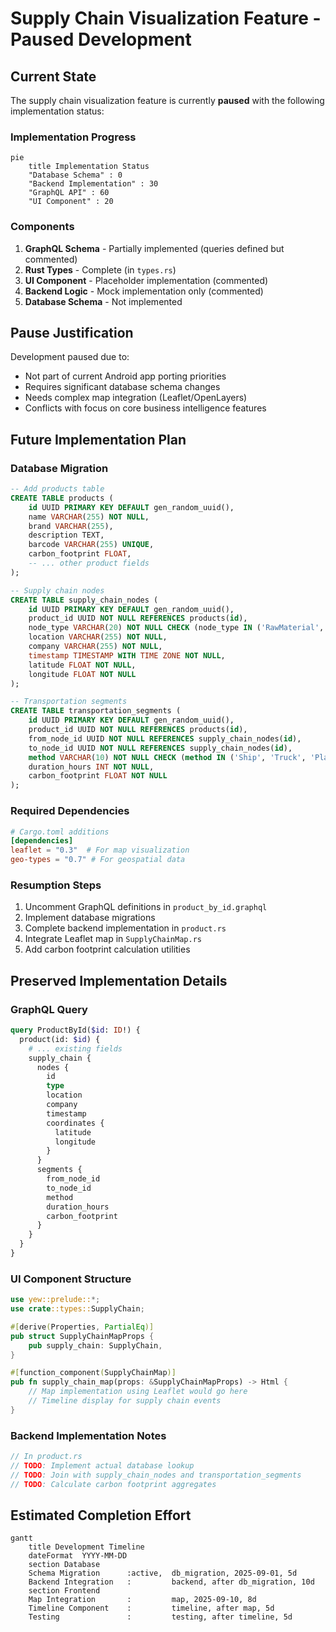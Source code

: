 # Supply Chain Visualization Feature - Paused Development

## Current State
The supply chain visualization feature is currently **paused** with the following implementation status:

### Implementation Progress
```mermaid
pie
    title Implementation Status
    "Database Schema" : 0
    "Backend Implementation" : 30
    "GraphQL API" : 60
    "UI Component" : 20
```

### Components
1. **GraphQL Schema** - Partially implemented (queries defined but commented)
2. **Rust Types** - Complete (in `types.rs`)
3. **UI Component** - Placeholder implementation (commented)
4. **Backend Logic** - Mock implementation only (commented)
5. **Database Schema** - Not implemented

## Pause Justification
Development paused due to:
- Not part of current Android app porting priorities
- Requires significant database schema changes
- Needs complex map integration (Leaflet/OpenLayers)
- Conflicts with focus on core business intelligence features

## Future Implementation Plan

### Database Migration
```sql
-- Add products table
CREATE TABLE products (
    id UUID PRIMARY KEY DEFAULT gen_random_uuid(),
    name VARCHAR(255) NOT NULL,
    brand VARCHAR(255),
    description TEXT,
    barcode VARCHAR(255) UNIQUE,
    carbon_footprint FLOAT,
    -- ... other product fields
);

-- Supply chain nodes
CREATE TABLE supply_chain_nodes (
    id UUID PRIMARY KEY DEFAULT gen_random_uuid(),
    product_id UUID NOT NULL REFERENCES products(id),
    node_type VARCHAR(20) NOT NULL CHECK (node_type IN ('RawMaterial', 'Manufacturer', 'Distributor', 'Retailer')),
    location VARCHAR(255) NOT NULL,
    company VARCHAR(255) NOT NULL,
    timestamp TIMESTAMP WITH TIME ZONE NOT NULL,
    latitude FLOAT NOT NULL,
    longitude FLOAT NOT NULL
);

-- Transportation segments
CREATE TABLE transportation_segments (
    id UUID PRIMARY KEY DEFAULT gen_random_uuid(),
    product_id UUID NOT NULL REFERENCES products(id),
    from_node_id UUID NOT NULL REFERENCES supply_chain_nodes(id),
    to_node_id UUID NOT NULL REFERENCES supply_chain_nodes(id),
    method VARCHAR(10) NOT NULL CHECK (method IN ('Ship', 'Truck', 'Plane', 'Train')),
    duration_hours INT NOT NULL,
    carbon_footprint FLOAT NOT NULL
);
```

### Required Dependencies
```toml
# Cargo.toml additions
[dependencies]
leaflet = "0.3"  # For map visualization
geo-types = "0.7" # For geospatial data
```

### Resumption Steps
1. Uncomment GraphQL definitions in `product_by_id.graphql`
2. Implement database migrations
3. Complete backend implementation in `product.rs`
4. Integrate Leaflet map in `SupplyChainMap.rs`
5. Add carbon footprint calculation utilities

## Preserved Implementation Details

### GraphQL Query
```graphql
query ProductById($id: ID!) {
  product(id: $id) {
    # ... existing fields
    supply_chain {
      nodes {
        id
        type
        location
        company
        timestamp
        coordinates {
          latitude
          longitude
        }
      }
      segments {
        from_node_id
        to_node_id
        method
        duration_hours
        carbon_footprint
      }
    }
  }
}
```

### UI Component Structure
```rust
use yew::prelude::*;
use crate::types::SupplyChain;

#[derive(Properties, PartialEq)]
pub struct SupplyChainMapProps {
    pub supply_chain: SupplyChain,
}

#[function_component(SupplyChainMap)]
pub fn supply_chain_map(props: &SupplyChainMapProps) -> Html {
    // Map implementation using Leaflet would go here
    // Timeline display for supply chain events
}
```

### Backend Implementation Notes
```rust
// In product.rs
// TODO: Implement actual database lookup
// TODO: Join with supply_chain_nodes and transportation_segments
// TODO: Calculate carbon footprint aggregates
```

## Estimated Completion Effort
```mermaid
gantt
    title Development Timeline
    dateFormat  YYYY-MM-DD
    section Database
    Schema Migration      :active,  db_migration, 2025-09-01, 5d
    Backend Integration   :         backend, after db_migration, 10d
    section Frontend
    Map Integration       :         map, 2025-09-10, 8d
    Timeline Component    :         timeline, after map, 5d
    Testing               :         testing, after timeline, 5d
